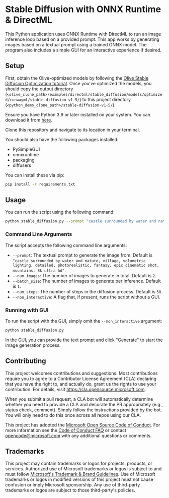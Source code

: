 # Stable Diffusion with ONNX Runtime & DirectML

This Python application uses ONNX Runtime with DirectML to run an image inference loop based on a provided prompt. This app works by generating images based on a textual prompt using a trained ONNX model. The program also includes a simple GUI for an interactive experience if desired.

## Setup

First, obtain the Olive-optimized models by following the [Olive Stable Diffusion Optimization tutorial](https://github.com/microsoft/Olive/tree/main/examples/directml/stable_diffusion). Once you've optimized the models, you should copy the output directory (`<olive_clone_path>/examples/directml/stable_diffusion/models/optimized/runwayml/stable-diffusion-v1-5/`) to this project directory (`<python_demo_clone_path>/stable-diffusion-v1-5/`).

Ensure you have Python 3.9 or later installed on your system. You can download it from [here](https://www.python.org/downloads/). 

Clone this repository and navigate to its location in your terminal.

You should also have the following packages installed:
- PySimpleGUI
- onnxruntime
- packaging
- diffusers

You can install these via pip:

```sh
pip install -r requirements.txt
```

## Usage

You can run the script using the following command:

```sh
python stable_diffusion.py --prompt "castle surrounded by water and nature, village, volumetric lighting, detailed, photorealistic, fantasy, epic cinematic shot, mountains, 8k ultra hd" --num_images 2 --batch_size 1 --num_steps 50 --non_interactive
```

### Command Line Arguments

The script accepts the following command line arguments:

- `--prompt`: The textual prompt to generate the image from. Default is `"castle surrounded by water and nature, village, volumetric lighting, detailed, photorealistic, fantasy, epic cinematic shot, mountains, 8k ultra hd"`.
- `--num_images`: The number of images to generate in total. Default is `2`.
- `--batch_size`: The number of images to generate per inference. Default is `1`.
- `--num_steps`: The number of steps in the diffusion process. Default is `50`.
- `--non_interactive`: A flag that, if present, runs the script without a GUI.

### Running with GUI

To run the script with the GUI, simply omit the `--non_interactive` argument:

```sh
python stable_diffusion.py 
```

In the GUI, you can provide the text prompt and click "Generate" to start the image generation process.

## Contributing

This project welcomes contributions and suggestions.  Most contributions require you to agree to a
Contributor License Agreement (CLA) declaring that you have the right to, and actually do, grant us
the rights to use your contribution. For details, visit https://cla.opensource.microsoft.com.

When you submit a pull request, a CLA bot will automatically determine whether you need to provide
a CLA and decorate the PR appropriately (e.g., status check, comment). Simply follow the instructions
provided by the bot. You will only need to do this once across all repos using our CLA.

This project has adopted the [Microsoft Open Source Code of Conduct](https://opensource.microsoft.com/codeofconduct/).
For more information see the [Code of Conduct FAQ](https://opensource.microsoft.com/codeofconduct/faq/) or
contact [opencode@microsoft.com](mailto:opencode@microsoft.com) with any additional questions or comments.

## Trademarks

This project may contain trademarks or logos for projects, products, or services. Authorized use of Microsoft 
trademarks or logos is subject to and must follow 
[Microsoft's Trademark & Brand Guidelines](https://www.microsoft.com/en-us/legal/intellectualproperty/trademarks/usage/general).
Use of Microsoft trademarks or logos in modified versions of this project must not cause confusion or imply Microsoft sponsorship.
Any use of third-party trademarks or logos are subject to those third-party's policies.
